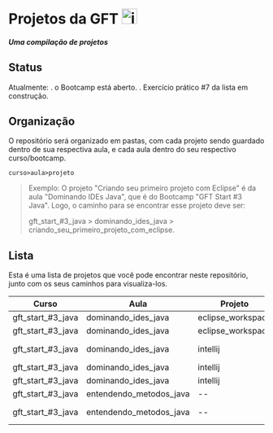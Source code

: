 # Projetos da GFT <img src="https://upload.wikimedia.org/wikipedia/commons/thumb/5/53/Gft_logo.svg/1200px-Gft_logo.svg.png" alt="image" style="height: 30px;" />

##### Uma compilação de projetos

## Status
Atualmente:
. o Bootcamp está aberto.
. Exercício prático #7 da lista em construção.

## Organização

O repositório será organizado em pastas, com cada projeto sendo guardado dentro de sua respectiva aula, e cada aula dentro do seu respectivo curso/bootcamp.

`curso>aula>projeto`

> Exemplo:
> O projeto "Criando seu primeiro projeto com Eclipse" é da aula "Dominando IDEs Java", que é do Bootcamp "GFT Start #3 Java".
> Logo, o caminho para se encontrar esse projeto deve ser:
>
> gft_start_#3_java > dominando_ides_java > criando_seu_primeiro_projeto_com_eclipse.



## Lista



Esta é uma lista de projetos que você pode encontrar neste repositório, junto com os seus caminhos para visualiza-los.

Curso | Aula  | Projeto | links
--------- | --------------- | --------------- | ------
gft_start_#3_java | dominando_ides_java | eclipse_workspace | [pets](https://github.com/Arcadnus/GFT_bootcamp/tree/main/gft_start_%233_java/dominando_ides_java/eclipse_workspace/src/com/dio/pets)
gft_start_#3_java | dominando_ides_java | eclipse_workspace | [calculadora](https://github.com/Arcadnus/GFT_bootcamp/tree/main/gft_start_%233_java/dominando_ides_java/eclipse_workspace/src/com/dio/calculadora)
gft_start_#3_java | dominando_ides_java | intellij  | [primeiro_programa(gato também)](https://github.com/Arcadnus/GFT_bootcamp/tree/main/gft_start_%233_java/dominando_ides_java/intellij/src/br/com/dio)
gft_start_#3_java | dominando_ides_java | intellij  | [Gato](https://github.com/Arcadnus/GFT_bootcamp/tree/main/gft_start_%233_java/dominando_ides_java/intellij/src/br/com/dio/model)
gft_start_#3_java | dominando_ides_java | intellij  | [calculadora](https://github.com/Arcadnus/GFT_bootcamp/tree/main/gft_start_%233_java/dominando_ides_java/intellij/src/br/com/dio/calculadora)
gft_start_#3_java | entendendo_metodos_java | -- | [calculadora](https://github.com/Arcadnus/GFT_bootcamp/tree/main/gft_start_%233_java/entendendo_metodos_java/src/br/com/dio/calculadora)
gft_start_#3_java | entendendo_metodos_java | -- | [mensagem(Em construção)](https://github.com/Arcadnus/GFT_bootcamp/tree/main/gft_start_%233_java/entendendo_metodos_java/src/br/com/dio/mensagem)
